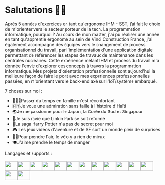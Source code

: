# Salutations 👋🖖

Après 5 années d'exercices en tant qu'ergonome IHM - SST, j'ai fait le choix de m'orienter vers le secteur porteur de la tech.
La programmation informatique, pourquoi ? Au cours de mon master, j'ai pu réaliser une année en tant qu'apprentie ergonome au sein de Vinci Construction France, j'ai également accompagné
des équipes vers le changement de process organisationnel du travail, par l'implémentation d'une application digitale permettant de référencer les étapes de travaux de maintenance 
dans les centrales nucléaires. Cette expérience mélant IHM et process du travail m'a donnée l'envie d'explorer ces concepts à travers la programmation informatique. Mes projets d'orientation professionnelle sont aujourd'hui la meilleure façon de faire le pont avec mes expériences professionnelles passées, en m'orientant vers le back-end axé sur l'IoT/système embarqué. 

7 choses sur moi :
- 👨‍👧‍👦Passer du temps en famille m'est réconfortant 
- 🇭🇹Je voue une admiration sans faille à l'histoire d'Haïti 
- 🌏Je me passionne pour le Japon, la Corée du Sud et Singapour
- 🤘Je suis ravie que Linkin Park se soit reformé
- 🧙La saga Harry Potter n'a pas de secret pour moi
- 🎮 Les jeux vidéos d'aventure et de SF sont un monde plein de surprises
- 🚴‍♀️Pour prendre l'air, le vélo y a rien de mieux 
- 🍽J'aime prendre le temps de manger

Langages et supports :
<br>
<br>
<img height="30" width="40" src="https://cdn.jsdelivr.net/gh/devicons/devicon@latest/icons/python/python-original.svg" /><img height="30" width="40" src="https://cdn.jsdelivr.net/gh/devicons/devicon@latest/icons/django/django-plain.svg" /><img height="30" width="40" src="https://cdn.jsdelivr.net/gh/devicons/devicon@latest/icons/arduino/arduino-original-wordmark.svg" /><link height="30" width="40" rel="stylesheet" type='text/css' href="https://cdn.jsdelivr.net/gh/devicons/devicon@latest/devicon.min.css" /><img height="30" width="40" src="https://cdn.jsdelivr.net/gh/devicons/devicon@latest/icons/vscode/vscode-original.svg" /><img height="30" width="40" src="https://cdn.jsdelivr.net/gh/devicons/devicon@latest/icons/html5/html5-original.svg" /><img height="30" width="40" src="https://cdn.jsdelivr.net/gh/devicons/devicon@latest/icons/css3/css3-original.svg" /><img height="30" width="40" src="https://cdn.jsdelivr.net/gh/devicons/devicon@latest/icons/javascript/javascript-original.svg" /><img height="30" width="40" src="https://cdn.jsdelivr.net/gh/devicons/devicon@latest/icons/php/php-original.svg" /><img height="30" width="40" src="https://cdn.jsdelivr.net/gh/devicons/devicon@latest/icons/cplusplus/cplusplus-original.svg" /><img height="30" width="40" src="https://cdn.jsdelivr.net/gh/devicons/devicon@latest/icons/azuresqldatabase/azuresqldatabase-original.svg" /><img height="30" width="40" src="https://cdn.jsdelivr.net/gh/devicons/devicon@latest/icons/sqlite/sqlite-original-wordmark.svg" /><img height="30" width="40" src="https://cdn.jsdelivr.net/gh/devicons/devicon@latest/icons/postgresql/postgresql-original-wordmark.svg" /><link height="30" width="40" rel="stylesheet" type='text/css' href="https://cdn.jsdelivr.net/gh/devicons/devicon@latest/devicon.min.css" /><link  height="30" width="40" rel="stylesheet" type='text/css' href="https://cdn.jsdelivr.net/gh/devicons/devicon@latest/devicon.min.css" /><img height="30" width="40" src="https://cdn.jsdelivr.net/gh/devicons/devicon@latest/icons/git/git-original.svg" /><img height="30" width="40" src="https://cdn.jsdelivr.net/gh/devicons/devicon@latest/icons/docker/docker-original.svg" />


